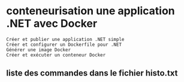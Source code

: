 # conteneurisation une application .NET avec Docker

    Créer et publier une application .NET simple
    Créer et configurer un Dockerfile pour .NET
    Générer une image Docker
    Créer et exécuter un conteneur Docker

## liste des commandes dans le fichier histo.txt
